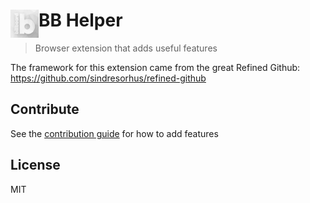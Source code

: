 # <img src="source/icon.png" width="45" align="left"> BB Helper

> Browser extension that adds useful features

The framework for this extension came from the great Refined Github: https://github.com/sindresorhus/refined-github

## Contribute

See the [contribution guide](contributing.md) for how to add features

## License

MIT
